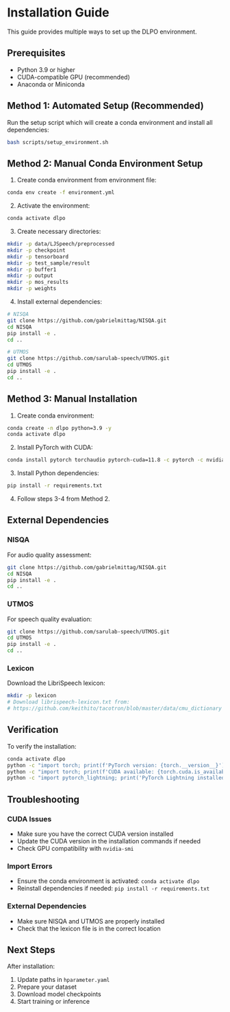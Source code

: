 # Installation Guide

This guide provides multiple ways to set up the DLPO environment.

## Prerequisites

- Python 3.9 or higher
- CUDA-compatible GPU (recommended)
- Anaconda or Miniconda

## Method 1: Automated Setup (Recommended)

Run the setup script which will create a conda environment and install all dependencies:

```bash
bash scripts/setup_environment.sh
```

## Method 2: Manual Conda Environment Setup

1. Create conda environment from environment file:
```bash
conda env create -f environment.yml
```

2. Activate the environment:
```bash
conda activate dlpo
```

3. Create necessary directories:
```bash
mkdir -p data/LJSpeech/preprocessed
mkdir -p checkpoint
mkdir -p tensorboard
mkdir -p test_sample/result
mkdir -p buffer1
mkdir -p output
mkdir -p mos_results
mkdir -p weights
```

4. Install external dependencies:
```bash
# NISQA
git clone https://github.com/gabrielmittag/NISQA.git
cd NISQA
pip install -e .
cd ..

# UTMOS
git clone https://github.com/sarulab-speech/UTMOS.git
cd UTMOS
pip install -e .
cd ..
```

## Method 3: Manual Installation

1. Create conda environment:
```bash
conda create -n dlpo python=3.9 -y
conda activate dlpo
```

2. Install PyTorch with CUDA:
```bash
conda install pytorch torchaudio pytorch-cuda=11.8 -c pytorch -c nvidia -y
```

3. Install Python dependencies:
```bash
pip install -r requirements.txt
```

4. Follow steps 3-4 from Method 2.

## External Dependencies

### NISQA
For audio quality assessment:
```bash
git clone https://github.com/gabrielmittag/NISQA.git
cd NISQA
pip install -e .
cd ..
```

### UTMOS
For speech quality evaluation:
```bash
git clone https://github.com/sarulab-speech/UTMOS.git
cd UTMOS
pip install -e .
cd ..
```

### Lexicon
Download the LibriSpeech lexicon:
```bash
mkdir -p lexicon
# Download librispeech-lexicon.txt from:
# https://github.com/keithito/tacotron/blob/master/data/cmu_dictionary
```

## Verification

To verify the installation:

```bash
conda activate dlpo
python -c "import torch; print(f'PyTorch version: {torch.__version__}')"
python -c "import torch; print(f'CUDA available: {torch.cuda.is_available()}')"
python -c "import pytorch_lightning; print('PyTorch Lightning installed')"
```

## Troubleshooting

### CUDA Issues
- Make sure you have the correct CUDA version installed
- Update the CUDA version in the installation commands if needed
- Check GPU compatibility with `nvidia-smi`

### Import Errors
- Ensure the conda environment is activated: `conda activate dlpo`
- Reinstall dependencies if needed: `pip install -r requirements.txt`

### External Dependencies
- Make sure NISQA and UTMOS are properly installed
- Check that the lexicon file is in the correct location

## Next Steps

After installation:

1. Update paths in `hparameter.yaml`
2. Prepare your dataset
3. Download model checkpoints
4. Start training or inference 